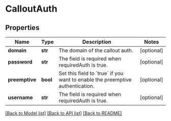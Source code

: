 # CalloutAuth

## Properties
Name | Type | Description | Notes
------------ | ------------- | ------------- | -------------
**domain** | **str** | The domain of the callout auth. | [optional] 
**password** | **str** | The field is required when requiredAuth is true. | [optional] 
**preemptive** | **bool** | Set this field to &#x60;true&#x60; if you want to enable the preemptive authentication. | [optional] 
**username** | **str** | The field is required when requiredAuth is true. | [optional] 

[[Back to Model list]](../README.md#documentation-for-models) [[Back to API list]](../README.md#documentation-for-api-endpoints) [[Back to README]](../README.md)


